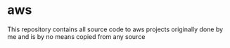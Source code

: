 # aws
This repository contains all source code to aws projects originally done by me and is by no means copied from any source 
